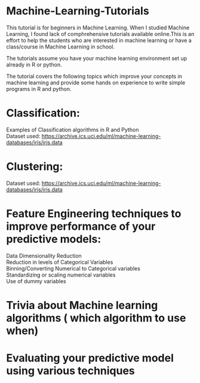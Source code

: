 # Machine-Learning-Tutorials

This tutorial is for beginners in Machine Learning. When I studied Machine Learning, I found lack of comphrehensive tutorials available online.This is an effort to help the students who are interested in machine learning or have a class/course in Machine Learning in school.<br>

The tutorials assume you have your machine learning environment set up already in R or python.<br>

The tutorial covers the following topics which improve your concepts in machine learning and provide some hands on experience to write simple programs in R and python.<br>

# Classification:
Examples of Classification algorithms in R and Python<br>
Dataset used: https://archive.ics.uci.edu/ml/machine-learning-databases/iris/iris.data

# Clustering:
Dataset used: https://archive.ics.uci.edu/ml/machine-learning-databases/iris/iris.data

# Feature Engineering techniques to improve performance of your predictive models:
Data Dimensionality Reduction <br>
Reduction in levels of Categorical Variables<br>
Binning/Converting Numerical to Categorical variables<br>
Standardizing or scaling numerical variables<br>
Use of dummy variables<br>

# Trivia about Machine learning algorithms ( which algorithm to use when)

# Evaluating your predictive model using various techniques


